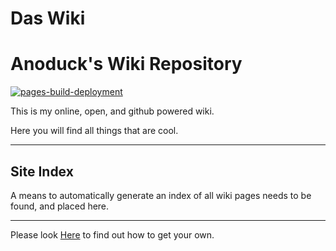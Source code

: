 # Das Wiki

# Anoduck's Wiki Repository

[![pages-build-deployment](https://github.com/anoduck/wiki/actions/workflows/pages/pages-build-deployment/badge.svg)](https://github.com/anoduck/wiki/actions/workflows/pages/pages-build-deployment)

This is my online, open, and github powered wiki. 

Here you will find all things that are cool. 

-----

<!-- This is me trying to be lazy and have jekyll generate a toc for me. -->

## Site Index

A means to automatically generate an index of all wiki pages needs to be found, and placed here.



-----

Please look [Here](https://anoduck.github.io/wiki/git-wiki-skeleton "git-wiki-skeleton") to find out how to get your own.
